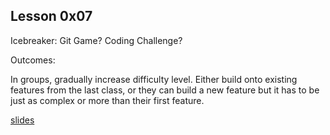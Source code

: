 ## Lesson 0x07

Icebreaker: Git Game? Coding Challenge?

Outcomes:

In groups, gradually increase difficulty level.
Either build onto existing features from the last class, or they can build a new
feature but it has to be just as complex or more than their first feature.


[slides](./slides.html)
